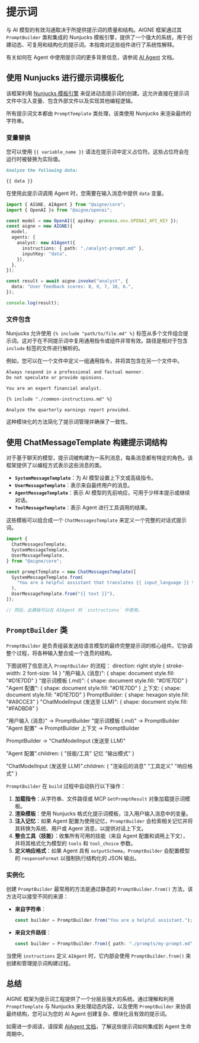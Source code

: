# 提示词

与 AI 模型的有效沟通取决于所提供提示词的质量和结构。AIGNE 框架通过其 `PromptBuilder` 类和集成的 Nunjucks 模板引擎，提供了一个强大的系统，用于创建动态、可复用和结构化的提示词。本指南对这些组件进行了系统性解释。

有关如何在 Agent 中使用提示词的更多背景信息，请参阅 [AI Agent](./developer-guide-agents-ai-agent.md) 文档。

## 使用 Nunjucks 进行提示词模板化

该框架利用 [Nunjucks 模板引擎](https://mozilla.github.io/nunjucks/) 来促进动态提示词的创建。这允许直接在提示词文件中注入变量、包含外部文件以及实现其他编程逻辑。

所有提示词文本都由 `PromptTemplate` 类处理，该类使用 Nunjucks 来渲染最终的字符串。

### 变量替换

您可以使用 `{{ variable_name }}` 语法在提示词中定义占位符。这些占位符会在运行时被替换为实际值。

```markdown title="analyst-prompt.md" icon=mdi:text-box
Analyze the following data:

{{ data }}
```

在使用此提示词调用 Agent 时，您需要在输入消息中提供 `data` 变量。

```typescript title="index.ts" icon=logos:typescript
import { AIGNE, AIAgent } from "@aigne/core";
import { OpenAI }s from "@aigne/openai";

const model = new OpenAI({ apiKey: process.env.OPENAI_API_KEY });
const aigne = new AIGNE({
  model,
  agents: {
    analyst: new AIAgent({
      instructions: { path: "./analyst-prompt.md" },
      inputKey: "data",
    }),
  },
});

const result = await aigne.invoke("analyst", {
  data: "User feedback scores: 8, 9, 7, 10, 6.",
});

console.log(result);
```

### 文件包含

Nunjucks 允许使用 `{% include "path/to/file.md" %}` 标签从多个文件组合提示词。这对于在不同提示词中复用通用指令或组件非常有效。路径是相对于包含 `include` 标签的文件进行解析的。

例如，您可以在一个文件中定义一组通用指令，并将其包含在另一个文件中。

```markdown title="common-instructions.md" icon=mdi:text-box
Always respond in a professional and factual manner.
Do not speculate or provide opinions.
```

```markdown title="main-prompt.md" icon=mdi:text-box
You are an expert financial analyst.

{% include "./common-instructions.md" %}

Analyze the quarterly earnings report provided.
```

这种模块化的方法简化了提示词管理并确保了一致性。

## 使用 ChatMessageTemplate 构建提示词结构

对于基于聊天的模型，提示词被构建为一系列消息，每条消息都有特定的角色。该框架提供了以编程方式表示这些消息的类。

-   **`SystemMessageTemplate`**：为 AI 模型设置上下文或高级指令。
-   **`UserMessageTemplate`**：表示来自最终用户的消息。
-   **`AgentMessageTemplate`**：表示 AI 模型的先前响应，可用于少样本提示或继续对话。
-   **`ToolMessageTemplate`**：表示 Agent 进行工具调用的结果。

这些模板可以组合成一个 `ChatMessagesTemplate` 来定义一个完整的对话式提示词。

```typescript title="structured-prompt.ts" icon=logos:typescript
import {
  ChatMessagesTemplate,
  SystemMessageTemplate,
  UserMessageTemplate,
} from "@aigne/core";

const promptTemplate = new ChatMessagesTemplate([
  SystemMessageTemplate.from(
    "You are a helpful assistant that translates {{ input_language }} to {{ output_language }}."
  ),
  UserMessageTemplate.from("{{ text }}"),
]);

// 然后，此模板可以在 AIAgent 的 `instructions` 中使用。
```

## `PromptBuilder` 类

`PromptBuilder` 是负责组装发送给语言模型的最终完整提示词的核心组件。它协调整个过程，将各种输入整合成一个连贯的结构。

下图说明了信息流入 `PromptBuilder` 的流程：
<d2>
direction: right
style {
  stroke-width: 2
  font-size: 14
}
"用户输入 (消息)": {
  shape: document
  style.fill: "#D1E7DD"
}
"提示词模板 (.md)": {
  shape: document
  style.fill: "#D1E7DD"
}
"Agent 配置": {
  shape: document
  style.fill: "#D1E7DD"
}
上下文: {
  shape: document
  style.fill: "#D1E7DD"
}
PromptBuilder: {
  shape: hexagon
  style.fill: "#A9CCE3"
}
"ChatModelInput (发送至 LLM)": {
  shape: document
  style.fill: "#FADBD8"
}

"用户输入 (消息)" -> PromptBuilder
"提示词模板 (.md)" -> PromptBuilder
"Agent 配置" -> PromptBuilder
上下文 -> PromptBuilder

PromptBuilder -> "ChatModelInput (发送至 LLM)"

"Agent 配置".children: {
  "技能/工具"
  记忆
  "输出模式"
}

"ChatModelInput (发送至 LLM)".children: {
  "渲染后的消息"
  "工具定义"
  "响应格式"
}
</d2>

`PromptBuilder` 在 `build` 过程中自动执行以下操作：

1.  **加载指令**：从字符串、文件路径或 MCP `GetPromptResult` 对象加载提示词模板。
2.  **渲染模板**：使用 Nunjucks 格式化提示词模板，注入用户输入消息中的变量。
3.  **注入记忆**：如果 Agent 配置为使用记忆，`PromptBuilder` 会检索相关记忆并将其转换为系统、用户或 Agent 消息，以提供对话上下文。
4.  **整合工具（技能）**：收集所有可用的技能（来自 Agent 配置和调用上下文），并将其格式化为模型的 `tools` 和 `tool_choice` 参数。
5.  **定义响应格式**：如果 Agent 具有 `outputSchema`，`PromptBuilder` 会配置模型的 `responseFormat` 以强制执行结构化的 JSON 输出。

### 实例化

创建 `PromptBuilder` 最常用的方法是通过静态的 `PromptBuilder.from()` 方法，该方法可以接受不同的来源：

-   **来自字符串**：
    ```typescript
    const builder = PromptBuilder.from("You are a helpful assistant.");
    ```
-   **来自文件路径**：
    ```typescript
    const builder = PromptBuilder.from({ path: "./prompts/my-prompt.md" });
    ```

当使用 `instructions` 定义 `AIAgent` 时，它内部会使用 `PromptBuilder.from()` 来创建和管理提示词构建过程。

## 总结

AIGNE 框架为提示词工程提供了一个分层且强大的系统。通过理解和利用 `PromptTemplate` 与 Nunjucks 来处理动态内容，以及使用 `PromptBuilder` 来协调最终结构，您可以为您的 AI Agent 创建复杂、模块化且有效的提示词。

如需进一步阅读，请探索 [AIAgent 文档](./developer-guide-agents-ai-agent.md)，了解这些提示词如何集成到 Agent 生命周期中。